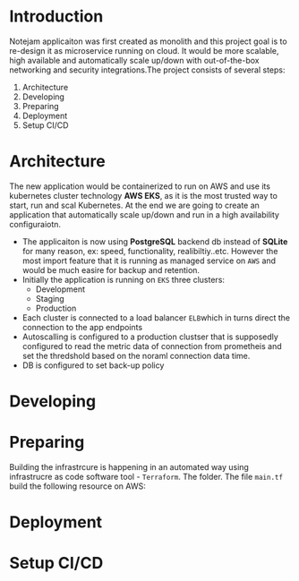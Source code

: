 # Introduction #
Notejam applicaiton was first created as monolith and this project goal is to re-design it as microservice running on cloud. It would be more scalable, high available and automatically scale up/down with out-of-the-box networking and security integrations.The project consists of several steps:
1. Architecture
2. Developing
3. Preparing
4. Deployment
5. Setup CI/CD
# Architecture #
The new application would be containerized to run on AWS and use its kubernetes cluster technology **AWS EKS**, as it is the most trusted way to start, run and scal Kubernetes. At the end we are going to create an application that automatically scale up/down and run in a high availability configuraiotn.
* The applicaiton is now using **PostgreSQL** backend db instead  of **SQLite** for many reason, ex: speed, functionality, realibiltiy..etc. However the most import feature that it is running as managed service on `AWS` and would be much easire for backup and retention.
* Initially the application is running on `EKS` three clusters:
    - Development
    - Staging
    - Production
* Each cluster is connected to a load balancer `ELB`which in turns direct the connection to the app endpoints
* Autoscalling is configured to a production clustser that is supposedly configured to read the metric data of connection from prometheis and set the thredshold based on the noraml connection data time.
* DB is configured to set back-up policy 
# Developing #
# Preparing #
Building the infrastrcure is happening in an automated way using infrastrucre as code software tool - `Terraform`. The folder. The file `main.tf` build the following resource on AWS:
# Deployment #
# Setup CI/CD #


